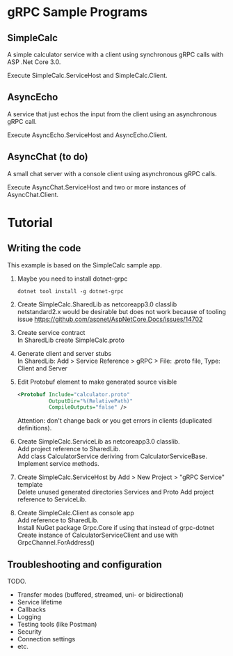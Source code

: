 # gRPC Sample Programs

## SimpleCalc

A simple calculator service with a client using synchronous gRPC calls with ASP .Net Core 3.0.  

Execute SimpleCalc.ServiceHost and SimpleCalc.Client.

## AsyncEcho

A service that just echos the input from the client using an asynchronous gRPC call.

Execute AsyncEcho.ServiceHost and AsyncEcho.Client.

## AsyncChat (to do)

A small chat server with a console client using asynchronous gRPC calls.

Execute AsyncChat.ServiceHost and two or more instances of AsyncChat.Client.

# Tutorial

## Writing the code

This example is based on the SimpleCalc sample app.

1. Maybe you need to install dotnet-grpc  
   ```
   dotnet tool install -g dotnet-grpc
   ```

1. Create SimpleCalc.SharedLib as netcoreapp3.0 classlib  
   netstandard2.x would be desirable but does not work because of tooling issue 
   https://github.com/aspnet/AspNetCore.Docs/issues/14702

2. Create service contract  
   In SharedLib create SimpleCalc.proto  

3. Generate client and server stubs  
   In SharedLib: Add > Service Reference > gRPC > File: .proto file, Type: Client and Server

4. Edit Protobuf element to make generated source visible
   ```xml
   <Protobuf Include="calculator.proto"
             OutputDir="%(RelativePath)"
             CompileOutputs="false" />
   ```
   Attention: don't change back or you get errors in clients (duplicated definitions).

5. Create SimpleCalc.ServiceLib as netcoreapp3.0 classlib.  
   Add project reference to SharedLib.  
   Add class CalculatorService deriving from CalculatorServiceBase.  
   Implement service methods.

6. Create SimpleCalc.ServiceHost by Add > New Project > "gRPC Service" template  
   Delete unused generated directories Services and Proto
   Add project reference to ServiceLib.  

7. Create SimpleCalc.Client as console app  
   Add reference to SharedLib.  
   Install NuGet package Grpc.Core if using that instead of grpc-dotnet
   Create instance of CalculatorServiceClient and use with GrpcChannel.ForAddress()

## Troubleshooting and configuration

TODO.
* Transfer modes (buffered, streamed, uni- or bidirectional)
* Service lifetime
* Callbacks
* Logging
* Testing tools (like Postman)
* Security
* Connection settings
* etc.

